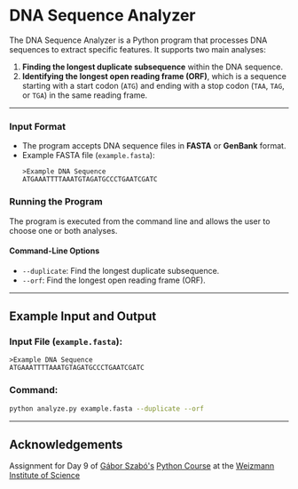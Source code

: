 
# DNA Sequence Analyzer

The DNA Sequence Analyzer is a Python program that processes DNA sequences to extract specific features. It supports two main analyses:
1. **Finding the longest duplicate subsequence** within the DNA sequence.
2. **Identifying the longest open reading frame (ORF)**, which is a sequence starting with a start codon (`ATG`) and ending with a stop codon (`TAA`, `TAG`, or `TGA`) in the same reading frame.

---

### **Input Format**
- The program accepts DNA sequence files in **FASTA** or **GenBank** format.
- Example FASTA file (`example.fasta`):
  ```
  >Example DNA Sequence
  ATGAAATTTTAAATGTAGATGCCCTGAATCGATC
  ```

### **Running the Program**
The program is executed from the command line and allows the user to choose one or both analyses.

#### **Command-Line Options**
- `--duplicate`: Find the longest duplicate subsequence.
- `--orf`: Find the longest open reading frame (ORF).

---

## **Example Input and Output**

### **Input File (`example.fasta`)**:
```
>Example DNA Sequence
ATGAAATTTTAAATGTAGATGCCCTGAATCGATC
```

### **Command**:
```bash
python analyze.py example.fasta --duplicate --orf
```

---
## **Acknowledgements**
Assignment for Day 9 of [Gábor Szabó's](https://szabgab.com) [Python Course](https://github.com/szabgab/wis-python-course-2024-11/) at the [Weizmann Institute of Science](https://www.weizmann.ac.il/pages/)